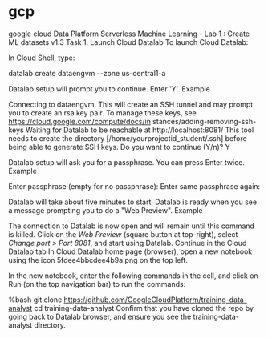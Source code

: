 # gcp
google cloud Data Platform 
Serverless Machine Learning - Lab 1 : Create ML datasets v1.3
Task 1. Launch Cloud Datalab
To launch Cloud Datalab:

In Cloud Shell, type:

datalab create dataengvm --zone us-central1-a

Datalab setup will prompt you to continue. Enter 'Y'.
Example

Connecting to dataengvm.
This will create an SSH tunnel and may prompt you to create an rsa key pair. To manage these keys, see https://cloud.google.com/compute/docs/in
stances/adding-removing-ssh-keys
Waiting for Datalab to be reachable at http://localhost:8081/
This tool needs to create the directory
[/home/yourprojectid_student/.ssh] before being able to generate SSH
 keys.
Do you want to continue (Y/n)?  Y

Datalab setup will ask you for a passphrase. You can press Enter twice.
Example

Enter passphrase (empty for no passphrase):
Enter same passphrase again:

Datalab will take about five minutes to start. Datalab is ready when you see a message prompting you to do a "Web Preview".
Example

The connection to Datalab is now open and will remain until this command is killed.
Click on the *Web Preview* (square button at top-right), select *Change port > Port 8081*, and start using Datalab.
Continue in the Cloud Datalab tab
In Cloud Datalab home page (browser), open a new notebook using the icon 5fdee4bbcdee4b9a.png on the top left.

In the new notebook, enter the following commands in the cell, and click on Run (on the top navigation bar) to run the commands:

%bash
git clone https://github.com/GoogleCloudPlatform/training-data-analyst
cd training-data-analyst
Confirm that you have cloned the repo by going back to Datalab browser, and ensure you see the training-data-analyst directory.
